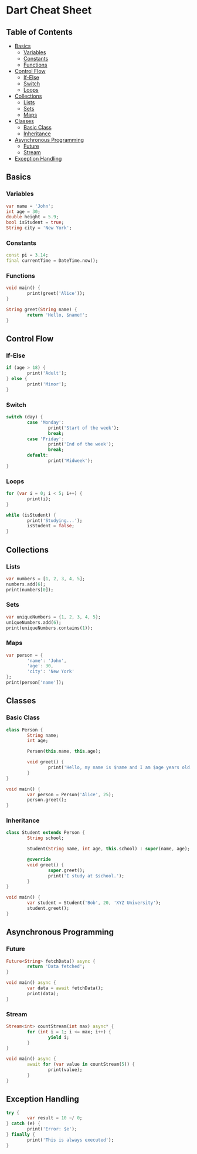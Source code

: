 # Dart Cheat Sheet

## Table of Contents
- [Basics](#basics)
    - [Variables](#variables)
    - [Constants](#constants)
    - [Functions](#functions)
- [Control Flow](#control-flow)
    - [If-Else](#if-else)
    - [Switch](#switch)
    - [Loops](#loops)
- [Collections](#collections)
    - [Lists](#lists)
    - [Sets](#sets)
    - [Maps](#maps)
- [Classes](#classes)
    - [Basic Class](#basic-class)
    - [Inheritance](#inheritance)
- [Asynchronous Programming](#asynchronous-programming)
    - [Future](#future)
    - [Stream](#stream)
- [Exception Handling](#exception-handling)

## Basics

### Variables
```dart
var name = 'John';
int age = 30;
double height = 5.9;
bool isStudent = true;
String city = 'New York';
```

### Constants
```dart
const pi = 3.14;
final currentTime = DateTime.now();
```

### Functions
```dart
void main() {
        print(greet('Alice'));
}

String greet(String name) {
        return 'Hello, $name!';
}
```

## Control Flow

### If-Else
```dart
if (age > 18) {
        print('Adult');
} else {
        print('Minor');
}
```

### Switch
```dart
switch (day) {
        case 'Monday':
                print('Start of the week');
                break;
        case 'Friday':
                print('End of the week');
                break;
        default:
                print('Midweek');
}
```

### Loops
```dart
for (var i = 0; i < 5; i++) {
        print(i);
}

while (isStudent) {
        print('Studying...');
        isStudent = false;
}
```

## Collections

### Lists
```dart
var numbers = [1, 2, 3, 4, 5];
numbers.add(6);
print(numbers[0]);
```

### Sets
```dart
var uniqueNumbers = {1, 2, 3, 4, 5};
uniqueNumbers.add(6);
print(uniqueNumbers.contains(1));
```

### Maps
```dart
var person = {
        'name': 'John',
        'age': 30,
        'city': 'New York'
};
print(person['name']);
```

## Classes

### Basic Class
```dart
class Person {
        String name;
        int age;

        Person(this.name, this.age);

        void greet() {
                print('Hello, my name is $name and I am $age years old.');
        }
}

void main() {
        var person = Person('Alice', 25);
        person.greet();
}
```

### Inheritance
```dart
class Student extends Person {
        String school;

        Student(String name, int age, this.school) : super(name, age);

        @override
        void greet() {
                super.greet();
                print('I study at $school.');
        }
}

void main() {
        var student = Student('Bob', 20, 'XYZ University');
        student.greet();
}
```

## Asynchronous Programming

### Future
```dart
Future<String> fetchData() async {
        return 'Data fetched';
}

void main() async {
        var data = await fetchData();
        print(data);
}
```

### Stream
```dart
Stream<int> countStream(int max) async* {
        for (int i = 1; i <= max; i++) {
                yield i;
        }
}

void main() async {
        await for (var value in countStream(5)) {
                print(value);
        }
}
```

## Exception Handling
```dart
try {
        var result = 10 ~/ 0;
} catch (e) {
        print('Error: $e');
} finally {
        print('This is always executed');
}
```
